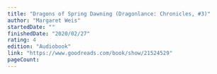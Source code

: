 ```yaml
---
title: "Dragons of Spring Dawning (Dragonlance: Chronicles, #3)"
author: "Margaret Weis"
startedDate: ""
finishedDate: "2020/02/27"
rating: 4
edition: "Audiobook"
link: "https://www.goodreads.com/book/show/21524529"
pageCount: 
---
```



